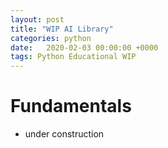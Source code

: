 ```yaml
---
layout: post
title: "WIP AI Library"
categories: python
date:   2020-02-03 00:00:00 +0000
tags: Python Educational WIP
---
```


# Fundamentals

- under construction 
